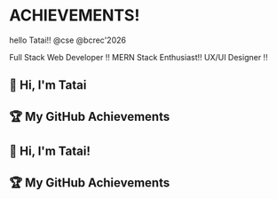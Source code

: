 # ACHIEVEMENTS!
hello Tatai!!
@cse 
@bcrec'2026
<!DOCTYPE html>

Full Stack Web Developer !!
MERN Stack Enthusiast!!
UX/UI Designer !!

## 👋 Hi, I'm Tatai

## 🏆 My GitHub Achievements

## 👋 Hi, I'm Tatai!

## 🏆 My GitHub Achievements



